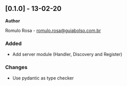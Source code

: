
## [0.1.0] - 13-02-20
**Author**

Romulo Rosa - romulo.rosa@guiabolso.com.br

### Added
- Add server module (Handler, Discovery and Register)

### Changes
- Use pydantic as type checker


